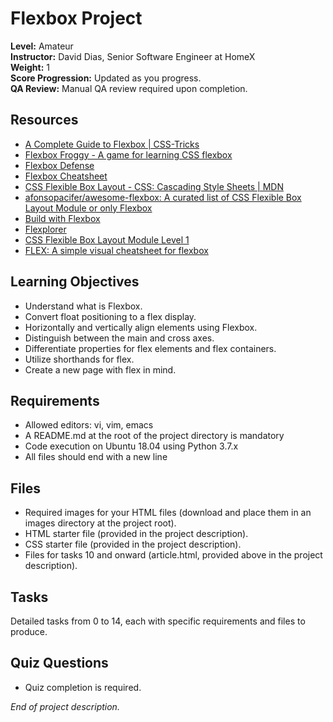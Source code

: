 # Flexbox Project

**Level:** Amateur  
**Instructor:** David Dias, Senior Software Engineer at HomeX  
**Weight:** 1  
**Score Progression:** Updated as you progress.  
**QA Review:** Manual QA review required upon completion.

## Resources
- [A Complete Guide to Flexbox | CSS-Tricks](https://css-tricks.com/snippets/css/a-guide-to-flexbox/)
- [Flexbox Froggy - A game for learning CSS flexbox](https://flexboxfroggy.com/)
- [Flexbox Defense](http://www.flexboxdefense.com/)
- [Flexbox Cheatsheet](https://yoksel.github.io/flex-cheatsheet/)
- [CSS Flexible Box Layout - CSS: Cascading Style Sheets | MDN](https://developer.mozilla.org/en-US/docs/Web/CSS/CSS_Flexible_Box_Layout)
- [afonsopacifer/awesome-flexbox: A curated list of CSS Flexible Box Layout Module or only Flexbox](https://github.com/afonsopacifer/awesome-flexbox)
- [Build with Flexbox](https://flexbox.buildwithreact.com/)
- [Flexplorer](https://bennettfeely.com/flexplorer/)
- [CSS Flexible Box Layout Module Level 1](https://www.w3.org/TR/css-flexbox-1/)
- [FLEX: A simple visual cheatsheet for flexbox](https://flexbox.malven.co/)

## Learning Objectives
- Understand what is Flexbox.
- Convert float positioning to a flex display.
- Horizontally and vertically align elements using Flexbox.
- Distinguish between the main and cross axes.
- Differentiate properties for flex elements and flex containers.
- Utilize shorthands for flex.
- Create a new page with flex in mind.

## Requirements
- Allowed editors: vi, vim, emacs
- A README.md at the root of the project directory is mandatory
- Code execution on Ubuntu 18.04 using Python 3.7.x
- All files should end with a new line

## Files
- Required images for your HTML files (download and place them in an images directory at the project root).
- HTML starter file (provided in the project description).
- CSS starter file (provided in the project description).
- Files for tasks 10 and onward (article.html, provided above in the project description).

## Tasks
Detailed tasks from 0 to 14, each with specific requirements and files to produce.

## Quiz Questions
- Quiz completion is required.

_End of project description._

